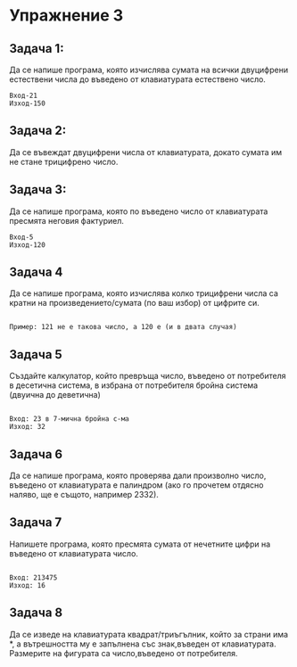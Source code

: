 # Упражнение 3

## Задача 1:

 Да се напише програма, която изчислява сумата на всички двуцифрени естествени числа до въведено от клавиатурата естествено число. 

```
Вход-21
Изход-150

```
## Задача 2:

Да се въвеждат двуцифрени числа от клавиатурата, докато сумата им не стане трицифрено число.

## Задача 3:

 Да се напише програма, която по въведено число от клавиатурата пресмята неговия фактуриел.

 ```
Вход-5
Изход-120

```

## Задача 4

 Да се напише програма, която изчислява колко трицифрени числа са кратни на произведението/сумата (по ваш избор) от цифрите си.

 ```

 Пример: 121 не е такова число, а 120 е (и в двата случая)

 ```

## Задача 5

Създайте калкулатор, който превръща число, въведено от потребителя в десетична система, в избрана от потребителя бройна система (двуична до деветична)

```

Вход: 23 в 7-мична бройна с-ма
Изход: 32

```

## Задача 6

 Да се напише програма, която проверява дали произволно число, въведено от клавиатурата е палиндром (ако го прочетем отдясно наляво, ще е същото, например 2332).

## Задача 7

Напишете програма, която пресмята сумата от нечетните цифри на въведено от клавиатурата число.

```

Вход: 213475
Изход: 16

```

## Задача 8
 
 Да се изведе на клавиатурата квадрат/триъгълник, който за страни има *, а вътрешността му е запълнена със знак,въведен от клавиатурата. Размерите на фигурата са число,въведено от потребителя.
